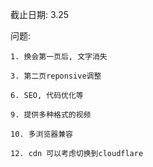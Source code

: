 截止日期:
    3.25

问题: 

    1. 换会第一页后, 文字消失

    3. 第二页reponsive调整

    6. SEO, 代码优化等

    9. 提供多种格式的视频

    10. 多浏览器兼容

    12. cdn 可以考虑切换到cloudflare
